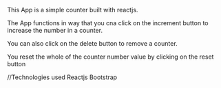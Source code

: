 This App is a simple counter built with reactjs. 

The App functions in way that you cna click on the increment button to increase the number in a counter. 

You can also click on the delete button to remove a counter.

You reset the whole of the counter number value by clicking on the reset button

//Technologies used
Reactjs
Bootstrap